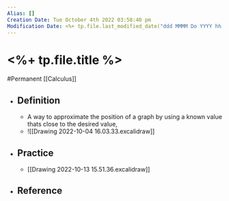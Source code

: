 ```yaml
---
Alias: []
Creation Date: Tue October 4th 2022 03:58:40 pm 
Modification Date: <%+ tp.file.last_modified_date("ddd MMMM Do YYYY hh:mm:ss a") %>
---
```

# <%+ tp.file.title %>
#Permanent [[Calculus]]

- ## Definition
	- A way to approximate the position of a graph by using a known  value thats close to the desired value, 
	- ![[Drawing 2022-10-04 16.03.33.excalidraw]]
- ## Practice
	- [[Drawing 2022-10-13 15.51.36.excalidraw]]
- ## Reference